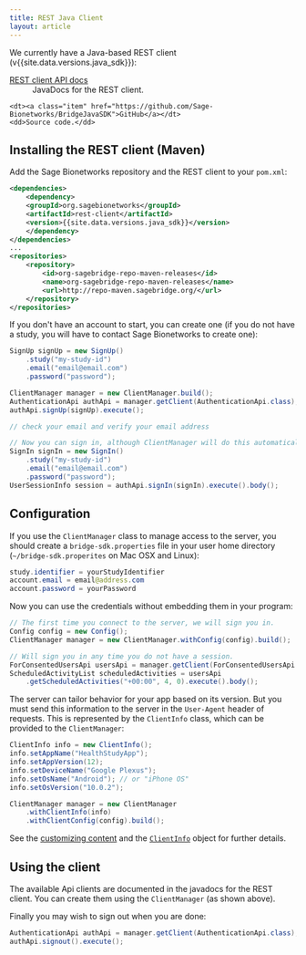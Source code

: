 ```yaml
---
title: REST Java Client
layout: article
---
```


<div class="ui positive message">

<p>We currently have a Java-based REST client (v{{site.data.versions.java_sdk}}): </p>

<dl>
    <dt><a class="item" href="/rest-client/{{site.data.versions.java_sdk}}/apidocs/index.html">REST client API docs</a></dt>
    <dd>JavaDocs for the REST client.</dd>
    
    <dt><a class="item" href="https://github.com/Sage-Bionetworks/BridgeJavaSDK">GitHub</a></dt>
    <dd>Source code.</dd>
</dl>
</div>

## Installing the REST client (Maven)

Add the Sage Bionetworks repository and the REST client to your <code>pom.xml</code>:

``` xml
<dependencies>
    <dependency>
    <groupId>org.sagebionetworks</groupId>
    <artifactId>rest-client</artifactId>
    <version>{{site.data.versions.java_sdk}}</version>
    </dependency>
</dependencies>
...
<repositories>
    <repository>
        <id>org-sagebridge-repo-maven-releases</id>
        <name>org-sagebridge-repo-maven-releases</name>
        <url>http://repo-maven.sagebridge.org/</url>
    </repository>
</repositories>
```

If you don't have an account to start, you can create one (if you do not have a study, you will have to contact Sage Bionetworks to create one):

``` java
SignUp signUp = new SignUp()
    .study("my-study-id")
    .email("email@email.com")
    .password("password");

ClientManager manager = new ClientManager.build();
AuthenticationApi authApi = manager.getClient(AuthenticationApi.class);
authApi.signUp(signUp).execute();

// check your email and verify your email address

// Now you can sign in, although ClientManager will do this automatically
SignIn signIn = new SignIn()
    .study("my-study-id")
    .email("email@email.com")
    .password("password");
UserSessionInfo session = authApi.signIn(signIn).execute().body();
```

## Configuration

If you use the `ClientManager` class to manage access to the server, you should create a `bridge-sdk.properties` file in your user home directory (`~/bridge-sdk.properites` on Mac OSX and Linux):

``` java
study.identifier = yourStudyIdentifier
account.email = email@address.com
account.password = yourPassword
```

Now you can use the credentials without embedding them in your program:

``` java
// The first time you connect to the server, we will sign you in.
Config config = new Config();
ClientManager manager = new ClientManager.withConfig(config).build();

// Will sign you in any time you do not have a session.
ForConsentedUsersApi usersApi = manager.getClient(ForConsentedUsersApi.class);
ScheduledActivityList scheduledActivities = usersApi
    .getScheduledActivities("+00:00", 4, 0).execute().body();
```

The server can tailor behavior for your app based on its version. But you must send this information to the server in the `User-Agent` header of requests. This is represented by the `ClientInfo` class, which can be provided to the `ClientManager`: 

``` java
ClientInfo info = new ClientInfo();
info.setAppName("HealthStudyApp");
info.setAppVersion(12);
info.setDeviceName("Google Plexus");
info.setOsName("Android"); // or "iPhone OS"
info.setOsVersion("10.0.2");

ClientManager manager = new ClientManager
    .withClientInfo(info)
    .withClientConfig(config).build();
```

See the [customizing content](/articles/filtering.html) and the [`ClientInfo`](/#ClientInfo) object for further details.

## Using the client

The available Api clients are documented in the javadocs for the REST client. You can create them 
using the `ClientManager` (as shown above).

Finally you may wish to sign out when you are done:

``` java
AuthenticationApi authApi = manager.getClient(AuthenticationApi.class);
authApi.signout().execute();
```

